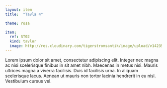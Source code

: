 ```yaml
---
layout: item
title:  "Tavla 4"

theme: rosa

item:
  ref: ST02
  kind: tavlor
  image: http://res.cloudinary.com/tigerstromsantik/image/upload/v1423508135/AM_Toll_nkuac7.jpg
---
```


Lorem ipsum dolor sit amet, consectetur adipiscing elit. Integer nec magna ac nisi scelerisque finibus in sit amet nibh. Maecenas in metus nisi. Mauris ultrices magna a viverra facilisis. Duis id facilisis urna. In aliquam scelerisque lacus. Aenean ut mauris non tortor lacinia hendrerit in eu nisl. Vestibulum cursus vel.
